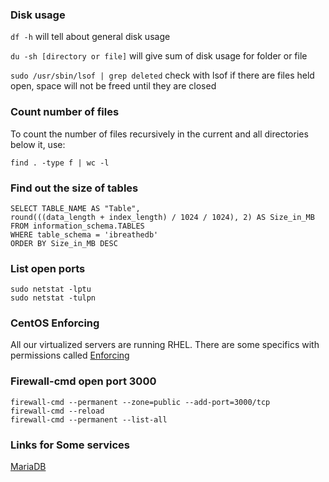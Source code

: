 ### Disk usage

`df -h` will tell about general disk usage

`du -sh [directory or file]` will give sum of disk usage for folder or file

`sudo /usr/sbin/lsof | grep deleted` check with lsof if there are files held open, space will not be freed until they are closed

### Count number of files

To count the number of files recursively in the current and all directories below it, use:

`find . -type f | wc -l`


### Find out the size of tables


    SELECT TABLE_NAME AS "Table",
	round(((data_length + index_length) / 1024 / 1024), 2) AS Size_in_MB
    FROM information_schema.TABLES
    WHERE table_schema = 'ibreathedb'
    ORDER BY Size_in_MB DESC

### List open ports

    sudo netstat -lptu
    sudo netstat -tulpn

### CentOS Enforcing

All our virtualized servers are running RHEL. There are some specifics with permissions called [Enforcing](https://www.centos.org/docs/5/html/5.2/Deployment_Guide/sec-sel-enable-disable-enforcement.html)

### Firewall-cmd open port 3000

    firewall-cmd --permanent --zone=public --add-port=3000/tcp
    firewall-cmd --reload
    firewall-cmd --permanent --list-all

### Links for Some services

[MariaDB](http://sharadchhetri.com/2014/07/31/install-mariadb-server-centos-7-rhel-7/)
